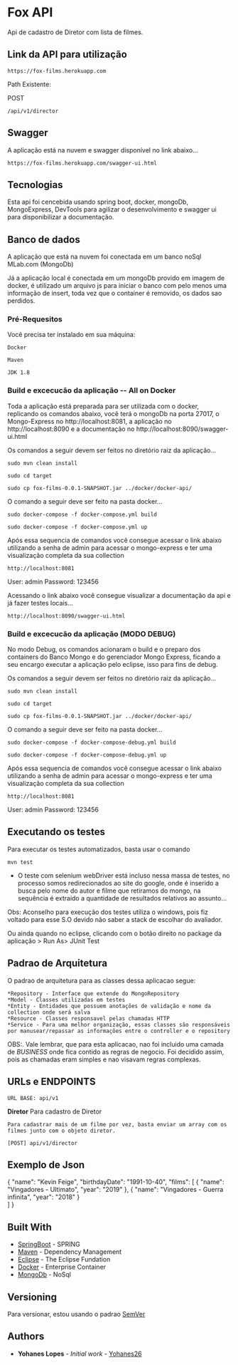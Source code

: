 # Fox API

Api de cadastro de Diretor com lista de filmes.

## Link da API para utilização

```
https://fox-films.herokuapp.com
```

Path Existente:

POST

```
/api/v1/director
```

## Swagger

A aplicação está na nuvem e swagger disponível no link abaixo... 


```
https://fox-films.herokuapp.com/swagger-ui.html
```

## Tecnologias

Esta api foi cencebida usando spring boot, docker, mongoDb, MongoExpress, DevTools para agilizar o desenvolvimento e swagger ui para disponibilizar a documentação.

## Banco de dados

A aplicação que está na nuvem foi conectada em um banco noSql MLab.com (MongoDb)
 
Já a aplicação local é conectada em um mongoDb provido em imagem de docker, é utilizado um arquivo js para iniciar o banco com pelo menos uma informação de insert, toda vez que o container é removido, os dados sao perdidos.


### Pré-Requesitos

Você precisa ter instalado em sua máquina:

```
Docker
```

```
Maven
```

```
JDK 1.8
```

### Build e excecucão da aplicação -- All on Docker

Toda a aplicação está preparada para ser utilizada com o docker, replicando os comandos abaixo, você terá o mongoDb na porta 27017, o Mongo-Express no http://localhost:8081, a aplicação no http://localhost:8090 e a documentação no http://localhost:8090/swagger-ui.html

Os comandos a seguir devem ser feitos no diretório raiz da aplicação...

```
sudo mvn clean install
```

```
sudo cd target
```

```
sudo cp fox-films-0.0.1-SNAPSHOT.jar ../docker/docker-api/
```

O comando a seguir deve ser feito na pasta docker...

```
sudo docker-compose -f docker-compose.yml build
```

```
sudo docker-compose -f docker-compose.yml up
```

Após essa sequencia de comandos você consegue acessar o link abaixo utilizando a senha de admin para acessar o mongo-express e ter uma visualização completa da sua collection

```
http://localhost:8081
```

User: admin
Password: 123456

Acessando o link abaixo você consegue visualizar a documentação da api e já fazer testes locais...

```
http://localhost:8090/swagger-ui.html
```

### Build e excecucão da aplicação (MODO DEBUG)

No modo Debug, os comandos acionaram o build e o preparo dos containers do Banco Mongo e do gerenciador Mongo Express, ficando a seu encargo executar a aplicação pelo eclipse, isso para fins de debug.

Os comandos a seguir devem ser feitos no diretório raiz da aplicação...

```
sudo mvn clean install
```

```
sudo cd target
```

```
sudo cp fox-films-0.0.1-SNAPSHOT.jar ../docker/docker-api/
```

O comando a seguir deve ser feito na pasta docker...

```
sudo docker-compose -f docker-compose-debug.yml build
```

```
sudo docker-compose -f docker-compose-debug.yml up
```

Após essa sequencia de comandos você consegue acessar o link abaixo utilizando a senha de admin para acessar o mongo-express e ter uma visualização completa da sua collection

```
http://localhost:8081
```

User: admin
Password: 123456

## Executando os testes

Para executar os testes automatizados, basta usar o comando

```
mvn test
```

* O teste com selenium webDriver está incluso nessa massa de testes, no processo somos redirecionados ao site do google, onde é inserido a busca pelo nome do autor e filme que retiramos do mongo, na sequência é extraido a quantidade de resultados relativos ao assunto... 

Obs: Aconselho para execução dos testes utiliza o windows, pois fiz voltado para esse S.O devido não saber a stack de escolhar do avaliador.

Ou ainda quando no eclipse, clicando com o botão direito no package da aplicação > Run As> JUnit Test

## Padrao de Arquitetura 
 O padrao de arquitetura para as classes dessa aplicacao segue:
 
 	*Repository - Interface que extende do MongoRepository
 	*Model - Classes utilizadas em testes
    *Entity - Entidades que possuem anotações de validação e nome da collection onde será salva
 	*Resource - Classes responsavel pelas chamadas HTTP
    *Service - Para uma melhor organização, essas classes são responsáveis por manusear/repassar as informações entre o controller e o repository
 	
 OBS:. Vale lembrar, que para esta aplicacao, nao foi incluido uma camada de *BUSINESS* onde fica contido as regras de negocio. Foi decidido assim, pois as chamadas eram simples e nao visavam regras complexas.
 
 
## URLs e ENDPOINTS
 
 	URL BASE: api/v1
 	
**Diretor** 
Para cadastro de Diretor

    Para cadastrar mais de um filme por vez, basta enviar um array com os filmes junto com o objeto diretor.

	[POST] api/v1/director

## Exemplo de Json

{
	"name": "Kevin Feige",
	"birthdayDate": "1991-10-40",
	"films": [
		{
			"name": "Vingadores - Ultimato",
			"year": "2019"
		},
        {
			"name": "Vingadores - Guerra infinita",
			"year": "2018"
		}	
	]
}

## Built With

* [SpringBoot](https://spring.io/projects/spring-boot) - SPRING
* [Maven](https://maven.apache.org/) - Dependency Management
* [Eclipse](https://eclispsefundation.org) - The Eclipse Fundation
* [Docker](https://www.docker.com/) - Enterprise Container
* [MongoDb](https://www.mongodb.com/) - NoSql


## Versioning

Para versionar, estou usando o padrao [SemVer](http://semver.org/)

## Authors

* **Yohanes Lopes** - *Initial work* - [Yohanes26](https://github.com/Yohanes26)
